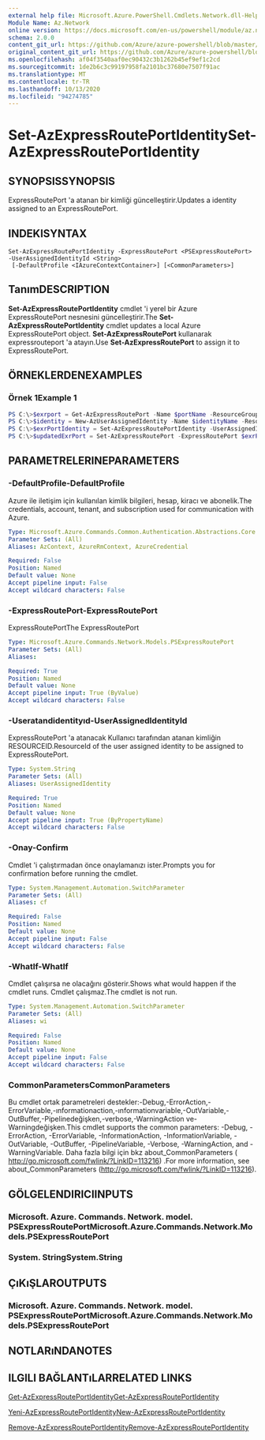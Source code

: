 ```yaml
---
external help file: Microsoft.Azure.PowerShell.Cmdlets.Network.dll-Help.xml
Module Name: Az.Network
online version: https://docs.microsoft.com/en-us/powershell/module/az.network/set-azexpressrouteportidentity
schema: 2.0.0
content_git_url: https://github.com/Azure/azure-powershell/blob/master/src/Network/Network/help/Set-AzExpressRoutePortIdentity.md
original_content_git_url: https://github.com/Azure/azure-powershell/blob/master/src/Network/Network/help/Set-AzExpressRoutePortIdentity.md
ms.openlocfilehash: af04f3540aaf0ec90432c3b1262b45ef9ef1c2cd
ms.sourcegitcommit: 1de2b6c3c99197958fa2101bc37680e7507f91ac
ms.translationtype: MT
ms.contentlocale: tr-TR
ms.lasthandoff: 10/13/2020
ms.locfileid: "94274785"
---
```

# <span data-ttu-id="4aa7e-101">Set-AzExpressRoutePortIdentity</span><span class="sxs-lookup"><span data-stu-id="4aa7e-101">Set-AzExpressRoutePortIdentity</span></span>

## <span data-ttu-id="4aa7e-102">SYNOPSIS</span><span class="sxs-lookup"><span data-stu-id="4aa7e-102">SYNOPSIS</span></span>
<span data-ttu-id="4aa7e-103">ExpressRoutePort 'a atanan bir kimliği güncelleştirir.</span><span class="sxs-lookup"><span data-stu-id="4aa7e-103">Updates a identity assigned to an ExpressRoutePort.</span></span>

## <span data-ttu-id="4aa7e-104">INDEKI</span><span class="sxs-lookup"><span data-stu-id="4aa7e-104">SYNTAX</span></span>

```
Set-AzExpressRoutePortIdentity -ExpressRoutePort <PSExpressRoutePort> -UserAssignedIdentityId <String>
 [-DefaultProfile <IAzureContextContainer>] [<CommonParameters>]
```

## <span data-ttu-id="4aa7e-105">Tanım</span><span class="sxs-lookup"><span data-stu-id="4aa7e-105">DESCRIPTION</span></span>
<span data-ttu-id="4aa7e-106">**Set-AzExpressRoutePortIdentity** cmdlet 'i yerel bir Azure ExpressRoutePort nesnesini güncelleştirir.</span><span class="sxs-lookup"><span data-stu-id="4aa7e-106">The **Set-AzExpressRoutePortIdentity** cmdlet updates a local Azure ExpressRoutePort object.</span></span> <span data-ttu-id="4aa7e-107">**Set-AzExpressRoutePort** kullanarak expressrouteport 'a atayın.</span><span class="sxs-lookup"><span data-stu-id="4aa7e-107">Use **Set-AzExpressRoutePort** to assign it to ExpressRoutePort.</span></span>

## <span data-ttu-id="4aa7e-108">ÖRNEKLERDEN</span><span class="sxs-lookup"><span data-stu-id="4aa7e-108">EXAMPLES</span></span>

### <span data-ttu-id="4aa7e-109">Örnek 1</span><span class="sxs-lookup"><span data-stu-id="4aa7e-109">Example 1</span></span>
```powershell
PS C:\>$exrport = Get-AzExpressRoutePort -Name $portName -ResourceGroupName $rgName
PS C:\>$identity = New-AzUserAssignedIdentity -Name $identityName -ResourceGroupName $rgName -Location $location
PS C:\>$exrPortIdentity = Set-AzExpressRoutePortIdentity -UserAssignedIdentity $identity.Id -ExpressRoutePort $exrPort
PS C:\>$updatedExrPort = Set-AzExpressRoutePort -ExpressRoutePort $exrPort
```

## <span data-ttu-id="4aa7e-110">PARAMETRELERINE</span><span class="sxs-lookup"><span data-stu-id="4aa7e-110">PARAMETERS</span></span>

### <span data-ttu-id="4aa7e-111">-DefaultProfile</span><span class="sxs-lookup"><span data-stu-id="4aa7e-111">-DefaultProfile</span></span>
<span data-ttu-id="4aa7e-112">Azure ile iletişim için kullanılan kimlik bilgileri, hesap, kiracı ve abonelik.</span><span class="sxs-lookup"><span data-stu-id="4aa7e-112">The credentials, account, tenant, and subscription used for communication with Azure.</span></span>

```yaml
Type: Microsoft.Azure.Commands.Common.Authentication.Abstractions.Core.IAzureContextContainer
Parameter Sets: (All)
Aliases: AzContext, AzureRmContext, AzureCredential

Required: False
Position: Named
Default value: None
Accept pipeline input: False
Accept wildcard characters: False
```

### <span data-ttu-id="4aa7e-113">-ExpressRoutePort</span><span class="sxs-lookup"><span data-stu-id="4aa7e-113">-ExpressRoutePort</span></span>
<span data-ttu-id="4aa7e-114">ExpressRoutePort</span><span class="sxs-lookup"><span data-stu-id="4aa7e-114">The ExpressRoutePort</span></span>

```yaml
Type: Microsoft.Azure.Commands.Network.Models.PSExpressRoutePort
Parameter Sets: (All)
Aliases:

Required: True
Position: Named
Default value: None
Accept pipeline input: True (ByValue)
Accept wildcard characters: False
```

### <span data-ttu-id="4aa7e-115">-Useratandidentityıd</span><span class="sxs-lookup"><span data-stu-id="4aa7e-115">-UserAssignedIdentityId</span></span>
<span data-ttu-id="4aa7e-116">ExpressRoutePort 'a atanacak Kullanıcı tarafından atanan kimliğin RESOURCEID.</span><span class="sxs-lookup"><span data-stu-id="4aa7e-116">ResourceId of the user assigned identity to be assigned to ExpressRoutePort.</span></span>

```yaml
Type: System.String
Parameter Sets: (All)
Aliases: UserAssignedIdentity

Required: True
Position: Named
Default value: None
Accept pipeline input: True (ByPropertyName)
Accept wildcard characters: False
```

### <span data-ttu-id="4aa7e-117">-Onay</span><span class="sxs-lookup"><span data-stu-id="4aa7e-117">-Confirm</span></span>
<span data-ttu-id="4aa7e-118">Cmdlet 'i çalıştırmadan önce onaylamanızı ister.</span><span class="sxs-lookup"><span data-stu-id="4aa7e-118">Prompts you for confirmation before running the cmdlet.</span></span>

```yaml
Type: System.Management.Automation.SwitchParameter
Parameter Sets: (All)
Aliases: cf

Required: False
Position: Named
Default value: None
Accept pipeline input: False
Accept wildcard characters: False
```

### <span data-ttu-id="4aa7e-119">-WhatIf</span><span class="sxs-lookup"><span data-stu-id="4aa7e-119">-WhatIf</span></span>
<span data-ttu-id="4aa7e-120">Cmdlet çalışırsa ne olacağını gösterir.</span><span class="sxs-lookup"><span data-stu-id="4aa7e-120">Shows what would happen if the cmdlet runs.</span></span>
<span data-ttu-id="4aa7e-121">Cmdlet çalışmaz.</span><span class="sxs-lookup"><span data-stu-id="4aa7e-121">The cmdlet is not run.</span></span>

```yaml
Type: System.Management.Automation.SwitchParameter
Parameter Sets: (All)
Aliases: wi

Required: False
Position: Named
Default value: None
Accept pipeline input: False
Accept wildcard characters: False
```

### <span data-ttu-id="4aa7e-122">CommonParameters</span><span class="sxs-lookup"><span data-stu-id="4aa7e-122">CommonParameters</span></span>
<span data-ttu-id="4aa7e-123">Bu cmdlet ortak parametreleri destekler:-Debug,-ErrorAction,-ErrorVariable,-ınformationaction,-ınformationvariable,-OutVariable,-OutBuffer,-Pipelinedeğişken,-verbose,-WarningAction ve-Warningdeğişken.</span><span class="sxs-lookup"><span data-stu-id="4aa7e-123">This cmdlet supports the common parameters: -Debug, -ErrorAction, -ErrorVariable, -InformationAction, -InformationVariable, -OutVariable, -OutBuffer, -PipelineVariable, -Verbose, -WarningAction, and -WarningVariable.</span></span> <span data-ttu-id="4aa7e-124">Daha fazla bilgi için bkz about_CommonParameters ( http://go.microsoft.com/fwlink/?LinkID=113216) .</span><span class="sxs-lookup"><span data-stu-id="4aa7e-124">For more information, see about_CommonParameters (http://go.microsoft.com/fwlink/?LinkID=113216).</span></span>

## <span data-ttu-id="4aa7e-125">GÖLGELENDIRICI</span><span class="sxs-lookup"><span data-stu-id="4aa7e-125">INPUTS</span></span>

### <span data-ttu-id="4aa7e-126">Microsoft. Azure. Commands. Network. model. PSExpressRoutePort</span><span class="sxs-lookup"><span data-stu-id="4aa7e-126">Microsoft.Azure.Commands.Network.Models.PSExpressRoutePort</span></span>

### <span data-ttu-id="4aa7e-127">System. String</span><span class="sxs-lookup"><span data-stu-id="4aa7e-127">System.String</span></span>

## <span data-ttu-id="4aa7e-128">ÇıKıŞLAR</span><span class="sxs-lookup"><span data-stu-id="4aa7e-128">OUTPUTS</span></span>

### <span data-ttu-id="4aa7e-129">Microsoft. Azure. Commands. Network. model. PSExpressRoutePort</span><span class="sxs-lookup"><span data-stu-id="4aa7e-129">Microsoft.Azure.Commands.Network.Models.PSExpressRoutePort</span></span>

## <span data-ttu-id="4aa7e-130">NOTLARıNDA</span><span class="sxs-lookup"><span data-stu-id="4aa7e-130">NOTES</span></span>

## <span data-ttu-id="4aa7e-131">ILGILI BAĞLANTıLAR</span><span class="sxs-lookup"><span data-stu-id="4aa7e-131">RELATED LINKS</span></span>
[<span data-ttu-id="4aa7e-132">Get-AzExpressRoutePortIdentity</span><span class="sxs-lookup"><span data-stu-id="4aa7e-132">Get-AzExpressRoutePortIdentity</span></span>](./Get-AzExpressRoutePortIdentity.md)

[<span data-ttu-id="4aa7e-133">Yeni-AzExpressRoutePortIdentity</span><span class="sxs-lookup"><span data-stu-id="4aa7e-133">New-AzExpressRoutePortIdentity</span></span>](./New-AzExpressRoutePortIdentity.md)

[<span data-ttu-id="4aa7e-134">Remove-AzExpressRoutePortIdentity</span><span class="sxs-lookup"><span data-stu-id="4aa7e-134">Remove-AzExpressRoutePortIdentity</span></span>](./Remove-AzExpressRoutePortIdentity.md)
